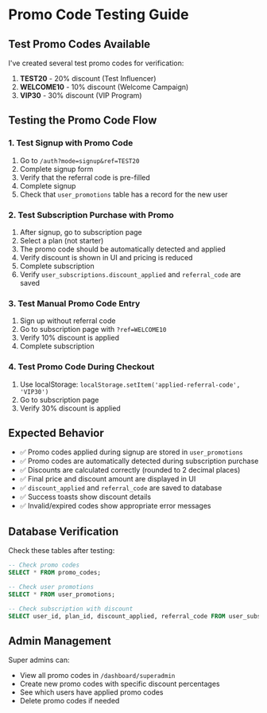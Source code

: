 # Promo Code Testing Guide

## Test Promo Codes Available

I've created several test promo codes for verification:

1. **TEST20** - 20% discount (Test Influencer)
2. **WELCOME10** - 10% discount (Welcome Campaign)  
3. **VIP30** - 30% discount (VIP Program)

## Testing the Promo Code Flow

### 1. Test Signup with Promo Code
1. Go to `/auth?mode=signup&ref=TEST20`
2. Complete signup form
3. Verify that the referral code is pre-filled
4. Complete signup
5. Check that `user_promotions` table has a record for the new user

### 2. Test Subscription Purchase with Promo
1. After signup, go to subscription page
2. Select a plan (not starter)
3. The promo code should be automatically detected and applied
4. Verify discount is shown in UI and pricing is reduced
5. Complete subscription
6. Verify `user_subscriptions.discount_applied` and `referral_code` are saved

### 3. Test Manual Promo Code Entry
1. Sign up without referral code
2. Go to subscription page with `?ref=WELCOME10`
3. Verify 10% discount is applied
4. Complete subscription

### 4. Test Promo Code During Checkout
1. Use localStorage: `localStorage.setItem('applied-referral-code', 'VIP30')`
2. Go to subscription page
3. Verify 30% discount is applied

## Expected Behavior

- ✅ Promo codes applied during signup are stored in `user_promotions`
- ✅ Promo codes are automatically detected during subscription purchase
- ✅ Discounts are calculated correctly (rounded to 2 decimal places)
- ✅ Final price and discount amount are displayed in UI
- ✅ `discount_applied` and `referral_code` are saved to database
- ✅ Success toasts show discount details
- ✅ Invalid/expired codes show appropriate error messages

## Database Verification

Check these tables after testing:
```sql
-- Check promo codes
SELECT * FROM promo_codes;

-- Check user promotions
SELECT * FROM user_promotions;

-- Check subscription with discount
SELECT user_id, plan_id, discount_applied, referral_code FROM user_subscriptions WHERE discount_applied > 0;
```

## Admin Management

Super admins can:
- View all promo codes in `/dashboard/superadmin`
- Create new promo codes with specific discount percentages
- See which users have applied promo codes
- Delete promo codes if needed
